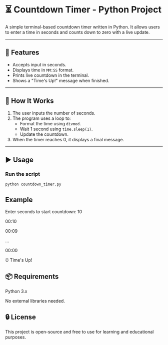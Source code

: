 # ⏳ Countdown Timer - Python Project

A simple terminal-based countdown timer written in Python. It allows users to enter a time in seconds and counts down to zero with a live update.

---

## 📌 Features

- Accepts input in seconds.
- Displays time in `MM:SS` format.
- Prints live countdown in the terminal.
- Shows a "Time's Up!" message when finished.

---

## 🧠 How It Works

1. The user inputs the number of seconds.
2. The program uses a loop to:
   - Format the time using `divmod`.
   - Wait 1 second using `time.sleep(1)`.
   - Update the countdown.
3. When the timer reaches 0, it displays a final message.

---

## ▶️ Usage

### Run the script

```
python countdown_timer.py
```

## Example

Enter seconds to start countdown: 10

00:10

00:09

...

00:00

⏰ Time's Up!

## 📦 Requirements

Python 3.x

No external libraries needed.

## 🔒 License

This project is open-source and free to use for learning and educational purposes.

